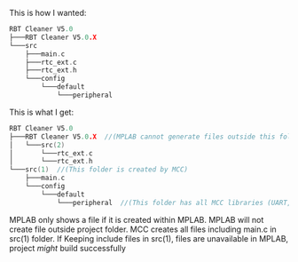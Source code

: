 This is how I wanted:
```C
RBT Cleaner V5.0
├───RBT Cleaner V5.0.X
└───src
    ├───main.c
	├───rtc_ext.c
	├───rtc_ext.h
    └───config
        └───default
            └───peripheral

```

This is what I get:
```C
RBT Cleaner V5.0
├───RBT Cleaner V5.0.X  //(MPLAB cannot generate files outside this folder)
│   └───src(2)
│		└───rtc_ext.c
│		└───rtc_ext.h
└───src(1)  //(This folder is created by MCC)
    ├───main.c
    └───config
        └───default
            └───peripheral  //(This folder has all MCC libraries (UART, etc))
```

MPLAB only shows a file if it is created within MPLAB.
MPLAB will not create file outside project folder.
MCC creates all files including main.c in src(1) folder.
If Keeping include files in src(1), files are unavailable in MPLAB, project *might* build successfully

